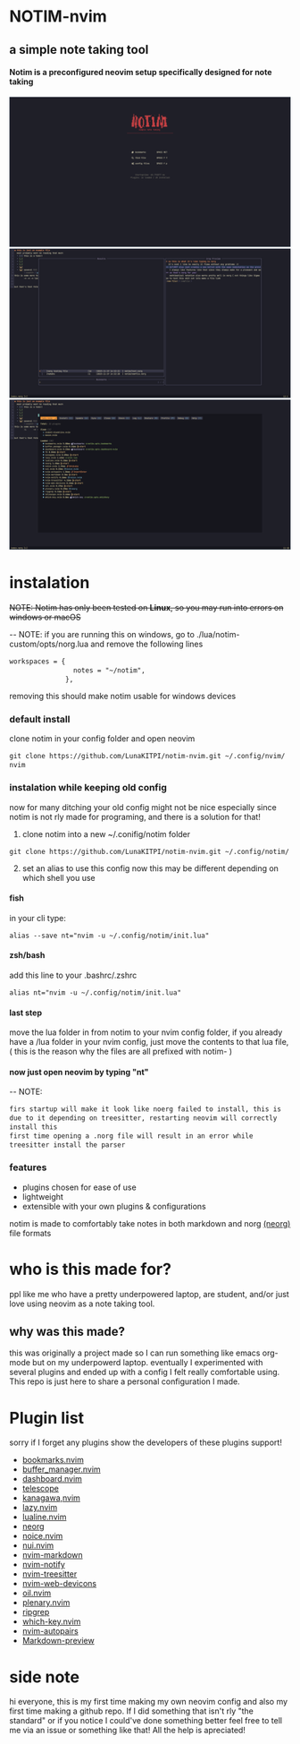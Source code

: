 # NOTIM-nvim
## a simple note taking tool
####  Notim is a preconfigured neovim setup specifically designed for note taking
![screenshot of the dashboard](./images/ScreenshotDashboard.png)
![screenshot of bookmark plugin](./images/ScreenshotBookmarks.png)
![screenshot of bookmark plugin](./images/ScreenshotLazyPluginList.png)
# instalation 
~~NOTE: Notim has only been tested on **Linux**, so you may run into errors on windows or macOS~~

-- NOTE: if you are running this on windows, go to ./lua/notim-custom/opts/norg.lua and remove the following lines
```
workspaces = {
                notes = "~/notim",
              },
```
removing this should make notim usable for windows devices

### default install
clone notim in your config folder and open neovim
```
git clone https://github.com/LunaKITPI/notim-nvim.git ~/.config/nvim/
nvim
```
### instalation while keeping old config
now for many ditching your old config might not be nice especially since notim is not rly made for programing, and there is a solution for that!
1. clone notim into a new ~/.conifig/notim folder
```
git clone https://github.com/LunaKITPI/notim-nvim.git ~/.config/notim/
```
2. set an alias to use this config
now this may be different depending on which shell you use
#### fish
in your cli type:
```
alias --save nt="nvim -u ~/.config/notim/init.lua"
```

#### zsh/bash
add this line to your .bashrc/.zshrc
```
alias nt="nvim -u ~/.config/notim/init.lua"
```
#### last step
move the lua folder in from notim to your nvim config folder, if you already have a /lua folder in your nvim config, just move the contents to that lua file, ( this is the reason why the files are all prefixed with notim- )
#### now just open neovim by typing "nt"
-- NOTE:
    
    firs startup will make it look like noerg failed to install, this is due to it depending on treesitter, restarting neovim will correctly install this
    first time opening a .norg file will result in an error while treesitter install the parser
### features
- plugins chosen for ease of use
- lightweight
- extensible with your own plugins & configurations

notim is made to comfortably take notes in both markdown and norg [(neorg)](https://github.com/nvim-neorg/neorg) file formats
# who is this made for?
ppl like me who have a pretty underpowered laptop, are student, and/or just love using neovim 
as a note taking tool.
## why was this made?
this was originally a project made so I can run something like emacs org-mode but on my underpowerd laptop.
eventually I experimented with several plugins and ended up with a config I felt really comfortable using.
This repo is just here to share a personal configuration I made.
# Plugin list
sorry if I forget any plugins
show the developers of these plugins support!
   - [bookmarks.nvim](https://github.com/crusj/bookmarks.nvim)
   - [buffer_manager.nvim](https://github.com/j-morano/buffer_manager.nvim)
   - [dashboard.nvim](https://github.com/nvimdev/dashboard-nvim)
   - [telescope](https://github.com/nvim-telescope/telescope.nvim)
   - [kanagawa,nvim](https://github.com/rebelot/kanagawa.nvim)
   - [lazy.nvim](https://github.com/folke/lazy.nvim)
   - [lualine.nvim](https://github.com/nvim-lualine/lualine.nvim)
   - [neorg](https://github.com/nvim-neorg/neorg)
   - [noice.nvim](https://github.com/folke/noice.nvim)
   - [nui.nvim](https://github.com/MunifTanjim/nui.nvim)
   - [nvim-markdown](https://github.com/ixru/nvim-markdown)
   - [nvim-notify](https://github.com/rcarriga/nvim-notify)
   - [nvim-treesitter](https://github.com/nvim-treesitter/nvim-treesitter)
   - [nvim-web-devicons](https://github.com/nvim-tree/nvim-web-devicons)
   - [oil.nvim](https://github.com/stevearc/oil.nvim)
   - [plenary.nvim](https://github.com/nvim-lua/plenary.nvim)
   - [ripgrep](https://github.com/rinx/nvim-ripgrep)
   - [which-key.nvim](https://github.com/folke/which-key.nvim)
   - [nvim-autopairs](https://github.com/windwp/nvim-autopairs)
   - [Markdown-preview](https://github.com/iamcco/markdown-preview.nvim)
# side note
hi everyone, this is my first time making my own neovim config and also my first time making a github repo.
If I did something that isn't rly "the standard" or if you notice I could've done something 
better feel free to tell me via an issue or something like that! All the help is apreciated!
